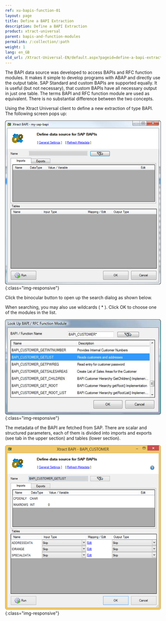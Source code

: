 ```yaml
---
ref: xu-bapis-function-01
layout: page
title: Define a BAPI Extraction
description: Define a BAPI Extraction
product: xtract-universal
parent: bapis-and-function-modules
permalink: /:collection/:path
weight: 1
lang: en_GB
old_url: /Xtract-Universal-EN/default.aspx?pageid=define-a-bapi-extraction
---
```


The BAPI data source was developed to access BAPIs and RFC function modules. It makes it simple to develop programs with ABAP and directly use the output table. SAP Standard and custom BAPIs are supported equally. It is useful (but not necessary), that custom BAPIs have all necessary output in just one table. The terms BAPI and RFC function module are used as equivalent. There is no substantial difference between the two concepts.

Using the Xtract Universal client to define a new extraction of type BAPI. The following screen pops up:

![Define-Bapi-Data-Source](/img/content/Define-Bapi-Data-Source.jpg){:class="img-responsive"}

Click the binocular button to open up the search dialog as shown below.

When searching, you may also use wildcards ( * ). Click OK to choose one of the modules in
the list.

![Look-Up-Function-Module](/img/content/Look-Up-Function-Module.png){:class="img-responsive"}

The metadata of the BAPI are fetched from SAP. There are scalar and structured parameters, each of them is divided into imports and exports (see tab in the upper section) and tables (lower section).

![XU-BAPI-Parameters](/img/content/XU-BAPI-Parameters.jpg){:class="img-responsive"}
